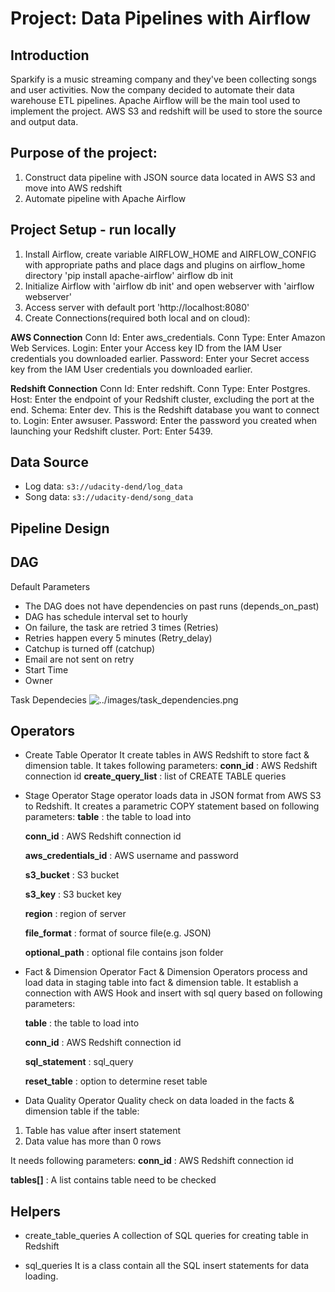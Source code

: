 # Project: Data Pipelines with Airflow

## Introduction
Sparkify is a music streaming company and they've been collecting songs and user activities. Now the company decided to automate their data warehouse ETL pipelines. Apache Airflow will be the main tool used to implement the project. AWS S3 and redshift will be used to store the source and output data.

## Purpose of the project:
1. Construct data pipeline with JSON source data located in AWS S3 and move into AWS redshift
2. Automate pipeline with Apache Airflow

## Project Setup - run locally
1. Install Airflow, create variable AIRFLOW_HOME and AIRFLOW_CONFIG with appropriate paths and place dags and plugins on airflow_home directory
	'pip install apache-airflow'
    airflow db init
2. Initialize Airflow with 'airflow db init' and open webserver with 'airflow webserver'
3. Access server with default port 'http://localhost:8080' 
4. Create Connections(required both local and on cloud):

**AWS Connection**
Conn Id: Enter aws_credentials.
Conn Type: Enter Amazon Web Services.
Login: Enter your Access key ID from the IAM User credentials you downloaded earlier.
Password: Enter your Secret access key from the IAM User credentials you downloaded earlier.

**Redshift Connection**
Conn Id: Enter redshift.
Conn Type: Enter Postgres.
Host: Enter the endpoint of your Redshift cluster, excluding the port at the end. 
Schema: Enter dev. This is the Redshift database you want to connect to.
Login: Enter awsuser.
Password: Enter the password you created when launching your Redshift cluster.
Port: Enter 5439.

## Data Source ##
* Log data: `s3://udacity-dend/log_data`
* Song data: `s3://udacity-dend/song_data`

## Pipeline Design

## DAG ##
Default Parameters
  * The DAG does not have dependencies on past runs (depends_on_past)
  * DAG has schedule interval set to hourly
  * On failure, the task are retried 3 times (Retries)
  * Retries happen every 5 minutes (Retry_delay)
  * Catchup is turned off (catchup)
  * Email are not sent on retry
  * Start Time
  * Owner

Task Dependecies
![../images/task_dependencies.png](../images/task_dependencies.png)

## Operators

* Create Table Operator
It create tables in AWS Redshift to store fact & dimension table. It takes following parameters:
  **conn_id** : AWS Redshift connection id
  **create_query_list** : list of CREATE TABLE queries

* Stage Operator
Stage operator loads data in JSON format from AWS S3 to Redshift. It creates a parametric COPY statement based on following parameters:
  **table** : the table to load into
  
  **conn_id** : AWS Redshift connection id
  
  **aws_credentials_id** : AWS username and password
  
  **s3_bucket** : S3 bucket
  
  **s3_key** : S3 bucket key
  
  **region** : region of server
  
  **file_format** : format of source file(e.g. JSON)
  
  **optional_path** : optional file contains json folder

* Fact & Dimension Operator
Fact & Dimension Operators process and load data in staging table into fact & dimension table. It establish a connection with AWS Hook and insert with sql query based on following parameters:

  **table** : the table to load into
  
  **conn_id** : AWS Redshift connection id
  
  **sql_statement** : sql_query
  
  **reset_table** : option to determine reset table
  
* Data Quality Operator
Quality check on data loaded in the facts & dimension table if the table:
1. Table has value after insert statement
2. Data value has more than 0 rows

It needs following parameters:
   **conn_id** : AWS Redshift connection id
	
   **tables[]** : A list contains table need to be checked 

## Helpers
* create_table_queries
A collection of SQL queries for creating table in Redshift

* sql_queries
It is a class contain all the SQL insert statements for data loading.
